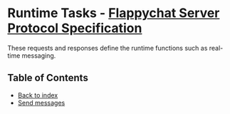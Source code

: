# Runtime Tasks - [Flappychat Server Protocol Specification](../../README.md)

These requests and responses define the runtime functions such as real-time messaging.

## Table of Contents

- [Back to index](../index.md)
- [Send messages](send-messages.md)
